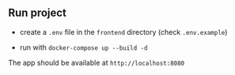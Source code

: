 ## Run project

-   create a `.env` file in the `frontend` directory (check `.env.example`)

-   run with `docker-compose up --build -d`

The app should be available at `http://localhost:8080`
